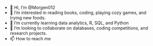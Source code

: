 - 👋 Hi, I’m @Morgen012
- 👀 I’m interested in reading books, coding, playing cozy games, and trying new foods. 
- 🌱 I’m currently learning data analytics, R, SQL, and Python
- 💞️ I’m looking to collaborate on databases, coding competitions, and research projects. 
- 📫 How to reach me 

<!---
Morgen012/Morgen012 is a ✨ special ✨ repository because its `README.md` (this file) appears on your GitHub profile.
You can click the Preview link to take a look at your changes.
--->
